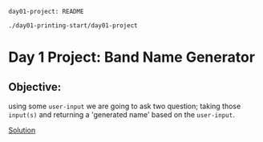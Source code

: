 `day01-project: README`

`./day01-printing-start/day01-project`

# Day 1 Project: Band Name Generator

## Objective:
using some `user-input` we are going to ask two question; taking those `input(s)` and returning a 'generated name' based on the `user-input`. 

[Solution](https://replit.com/@appbrewery/band-name-generator-end)
